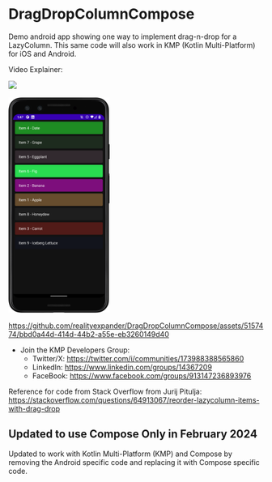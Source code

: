 # DragDropColumnCompose
Demo android app showing one way to implement drag-n-drop for a LazyColumn.
This same code will also work in KMP (Kotlin Multi-Platform) for iOS and Android.

Video Explainer:

[<img src="https://github.com/realityexpander/DragDropColumnCompose/assets/5157474/40612935-110b-4f78-a59c-3a2734f6b07d" width="250">](https://youtu.be/vdbqlkKENi4)

[<img src="Screenshot_20240209_134747.png" width="200"/>](Screenshot_20240209_134747.png)

https://github.com/realityexpander/DragDropColumnCompose/assets/5157474/bbd0a44d-414d-44b2-a55e-eb3260149d40

- Join the KMP Developers Group:
    - Twitter/X: https://twitter.com/i/communities/173988388565860
    - LinkedIn: https://www.linkedin.com/groups/14367209
    - FaceBook: https://www.facebook.com/groups/913147236893976

Reference for code from Stack Overflow from Jurij Pitulja:
https://stackoverflow.com/questions/64913067/reorder-lazycolumn-items-with-drag-drop

## Updated to use Compose Only in February 2024
Updated to work with Kotlin Multi-Platform (KMP) and Compose by removing the Android specific code 
and replacing it with Compose specific code.
